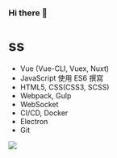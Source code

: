 ### Hi there 👋

# ss
- Vue (Vue-CLI, Vuex, Nuxt)
- JavaScript 使用 ES6 撰寫
- HTML5, CSS(CSS3, SCSS)
- Webpack, Gulp
- WebSocket
- CI/CD, Docker
- Electron
- Git

![](https://visitor-badge.glitch.me/badge?page_id=XXuain)

<!--
**XXuain/XXuain** is a ✨ _special_ ✨ repository because its `README.md` (this file) appears on your GitHub profile.

Here are some ideas to get you started:

- 🔭 I’m currently working on ...
- 🌱 I’m currently learning ...
- 👯 I’m looking to collaborate on ...
- 🤔 I’m looking for help with ...
- 💬 Ask me about ...
- 📫 How to reach me: ...
- 😄 Pronouns: ...
- ⚡ Fun fact: ...
-->
